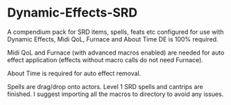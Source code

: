 # Dynamic-Effects-SRD
A compendium pack for SRD items, spells, feats etc configured for use with Dynamic Effects, Midi QoL, Furnace and About Time
DE is 100% required.

Midi QoL and Furnace (with advanced macros enabled) are needed for auto effect application (effects without macro calls do not need Furnace).

About Time is required for auto effect removal. 


Spells are drag/drop onto actors. Level 1 SRD spells and cantrips are finished. 
I suggest importing all the macros to directory to avoid any issues.
